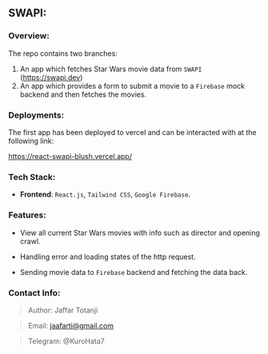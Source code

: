 ## SWAPI:

### Overview:
The repo contains two branches:
1. An app which fetches Star Wars movie data from `SWAPI` (https://swapi.dev)
2. An app which provides a form to submit a movie to a `Firebase` mock backend and then fetches the movies.

### Deployments:

The first app has been deployed to vercel and can be interacted with at the following link: 

https://react-swapi-blush.vercel.app/
### Tech Stack:

- **Frontend**: `React.js`, `Tailwind CSS`, `Google Firebase`.

### Features:
- View all current Star Wars movies with info such as director and opening crawl.

- Handling error and loading states of the http request.

- Sending movie data to `Firebase` backend and fetching the data back.

### Contact Info:
> Author: Jaffar Totanji

> Email: jaafarti@gmail.com

> Telegram: @KuroHata7